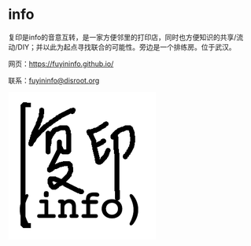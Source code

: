 # info

复印是info的音意互转，是一家方便邻里的打印店，同时也方便知识的共享/流动/DIY；并以此为起点寻找联合的可能性。旁边是一个排练房。位于武汉。

网页：https://fuyininfo.github.io/

联系：fuyininfo@disroot.org

![image](https://github.com/fuyininfo/info/blob/master/info.png)
